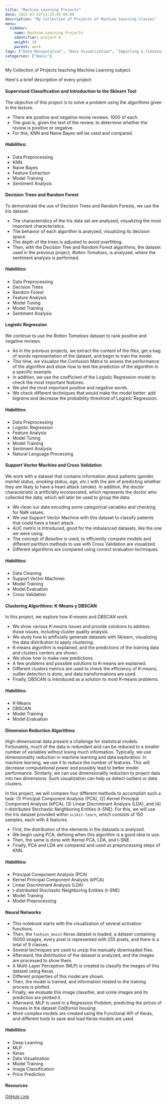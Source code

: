 ```yaml
---
title: "Machine Learning Projects"
date: 2022-07-22T11:25:05-04:00
description: "My Collection of Projects of Machine Learning Classes"
menu:
  sidebar:
    name: Machine Learning Projects
    identifier: project-9
    weight: 10
    parent: work
tags: ["Data Manipulation", "Data Visualization", "Importing & Cleaning Data", "Programming", "Probability & Statistics", "Machine Learning"]
categories: ["Basic"]
---
```


My Collection of Projects teaching Machine Learning subject.

Here's a brief description of every project:

#### Supervised Classification and Introduction to the Sklearn Tool

The objective of this project is to solve a problem using the algorithms given in the lecture.

* There are positive and negative movie reviews. 1000 of each.
* The goal is, given the text of the review, to determine whether the review is positive or negative.
* For this, KNN and Naive Bayes will be used and compared.

##### Habilities:

- Data Preprocessing
- KNN
- Naive Bayes
- Feature Extraction
- Model Training
- Sentiment Analysis

#### Decision Trees and Random Forest

To demonstrate the use of Decision Trees and Random Forests, we use the Iris dataset.

* The characteristics of the Iris data set are analyzed, visualizing the most important characteristics.
* The behavior of each algorithm is analyzed, visualizing its decision space.
* The depth of the trees is adjusted to avoid overfitting.
* Then, with the Decision Tree and Random Forest algorithms, the dataset used in the previous project, *Rotten Tomatoes*, is analyzed, where the sentiment analysis is performed.

##### Habilities:

- Data Preprocessing
- Decision Trees
- Random Forest
- Feature Analysis
- Model Tuning
- Model Training
- Sentiment Analysis

#### Logistic Regression

We continue to use the _Rotten Tomatoes_ dataset to rank positive and negative reviews. 

* As in the previous projects, we extract the content of the files, get a bag of words representation of the dataset, and begin to train the model.
* This time, we visualize the Confusion Matrix to assess the performance of the algorithm and show how to test the prediction of the algorithm in a specific example.
* In addition, we use the coefficient of the Logistic Regression model to check the most important features.
* We plot the most important positive and negative words.
* We check different techniques that would make the model better: add bigrams and decrease the probability threshold of Logistic Regression.

##### Habilities:

- Data Preprocessing
- Logistic Regression
- Feature Analysis
- Model Tuning
- Model Training
- Sentiment Analysis
- Natural Language Processing

#### Support Vector Machine and Cross Validation

We work with a dataset that contains information about patients (*gender, marital status, smoking status, age, etc.*) with the aim of predicting whether they are likely to have a heart attack (*stroke*). In addition, the *doctor* characteristic is artificially incorporated, which represents the doctor who collected the data, which will later be used to group the data.

* We clean our data encoding some categorical variables and checking for NaN values.
* We use Support Vector Machine with this dataset to classify patients that could have a heart attack.
* AUC metric is introduced, good for the imbalanced datasets, like the one we were using.
* The concept of *Baseline* is used, to efficiently compare models and different partition methods to use with Cross Validation are visualized.
* Different algorithms are compared using correct evaluation techniques.

##### Habilities:

- Data Cleaning
- Support Vector Machines
- Model Training
- Model Evaluation
- Cross Validation

#### Clustering Algorithms: K-Means y DBSCAN

In this project, we explore how *K-means* and *DBSCAN* work.

* We show various *K-means* issues and provide solutions to address those issues, including cluster quality analysis.
* We study how to artificially generate datasets with Sklearn, visualizing the data distribution to apply clustering.
* K-means algorithm is explained, and the predictions of the training data and clusters centers are shown.
* We show how to make new predictions.
* A few problems and possible solutions to K-means are explained.
* Different clusters metrics are used to check the efficiency of K-means, outlier detection is done, and data transformations are used.
* Finally, DBSCAN is introduced as a solution to most K-means problems.

##### Habilities:

- K-Means
- DBSCAN
- Model Training
- Model Evaluation

#### Dimension Reduction Algorithms

High-dimensional data present a challenge for statistical models. Fortunately, much of the data is redundant and can be reduced to a smaller number of variables without losing much information. Typically, we use dimensionality reduction in machine learning and data exploration. In machine learning, we use it to reduce the number of features. This will decrease computational power and possibly lead to better model performance. Similarly, we can use dimensionality reduction to project data into two dimensions. Such visualization can help us detect outliers or data clusters.

In this project, we will compare four different methods to accomplish such a task: (1) Principal Component Analysis (PCA), (2) Kernel Principal Component Analysis (kPCA), (3) Linear Discriminant Analysis (LDA), and (4) t-distributed Stochastic Neighboring Entities (t-SNE). For this, we will use the Iris dataset provided within `scikit-learn`, which consists of 150 samples, each with 4 features.

* First, the distribution of the elements in the datasets is analyzed.
* We begin using PCA, defining when this algorithm is a good idea to use.
* Then, the same is done with Kernel PCA, LDA, and t-SNE.
* Finally, PCA and LDA are compared and used as preprocessing steps of KNN.

##### Habilities:

- Principal Component Analysis (PCA)
- Kernel Principal Component Analysis (kPCA)
- Linear Discriminant Analysis (LDA)
- t-distributed Stochastic Neighboring Entities (t-SNE)
- Model Training
- Model Preprocessing

#### Neural Networks

* This notebook starts with the visualization of several activation functions.
* Then, the `fashion_mnist` Keras dataset is loaded, a dataset containing 15000 images, every pixel is represented with 255 pixels, and there is a total of 9 classes.
* Several techniques are used to unzip the manually downloaded files.
* Afterward, the distribution of the dataset is analyzed, and the images are processed to show them.
* A Multi-Layer Perceptron (MLP) is created to classify the images of this dataset using Keras.
* Different properties of this model are shown.
* Then, the model is trained, and information related to the training process is plotted.
* Finally, we evaluate this image classifier, and some images and its prediction are plotted it.
* Afterward, MLP is used in a Regression Problem, predicting the prices of houses in the dataset *California housing*.
* More complex models are created using the Functional API of Keras, and different tools to save and load Keras models are used.

##### Habilities:

- Deep Learning
- MLP
- Keras
- Data Visualization
- Model Training
- Image Classification
- Price Prediction

#### Resources
[GitHub Link](https://github.com/lorainemg/cp-ml)